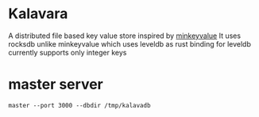 # Kalavara

A distributed file based key value store inspired by [minkeyvalue]( https://github.com/geohot/minikeyvalue )
It uses rocksdb unlike minkeyvalue which uses leveldb as rust binding for
leveldb currently supports only integer keys


# master server
    master --port 3000 --dbdir /tmp/kalavadb
